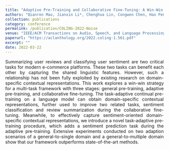 ```yaml
---
title: "Adaptive Pre-Training and Collaborative Fine-Tuning: A Win-Win Strategy to Improve Review Analysis Tasks<span style='display:inline-block; background:#5cb85c; color:#fff; font-size:0.7em; font-weight:bold; padding:2px 5px; border-radius:3px; margin-left:6px; vertical-align:middle;'>CCF-B</span><span style='display:inline-block; background:#d9534f; color:#fff; font-size:0.7em; font-weight:bold; padding:2px 5px; border-radius:3px; margin-left:6px; vertical-align:middle;'>JCR-Q1</span>"
authors: "Qianren Mao, Jianxin Li*, Chenghua Lin, Congwen Chen, Hao Peng, Lihong Wang, Philip S. Yu"
collection: publications
category: conference
permalink: /publication/COLING-2022-Noise
venue: "IEEE/ACM Transactions on Audio, Speech, and Language Processing (TASLP)"
paperurl: "https://aclanthology.org/2022.coling-1.561.pdf"
excerpt: ""
date: 2022-03-22
---
```



<div style="text-align: justify;">
Summarizing user reviews and classifying user sentiment are two critical tasks for modern e-commerce platforms. These two tasks can benefit each other by capturing the shared linguistic features. However, such a relationship has not been fully exploited by existing research on domain-specific contextual representations. This work explores a win-win strategy for a multi-task framework with three stages: general pre-training, adaptive pre-training, and collaborative fine-tuning. The task-adaptive continual pre-training on a language model can obtain domain-specific contextual representations, further used to improve two related tasks, sentiment classification and review summarization during the collaborative fine-tuning. Meanwhile, to effectively capture sentiment-oriented domain-specific contextual representations, we introduce a novel task-adaptive pre-training procedure, which adds a sentiment prediction task during the adaptive pre-training. Extensive experiments conducted on two adaption scenarios of a general-to-single domain and a general-to-multiple domain show that our framework outperforms state-of-the-art methods.
</div>
